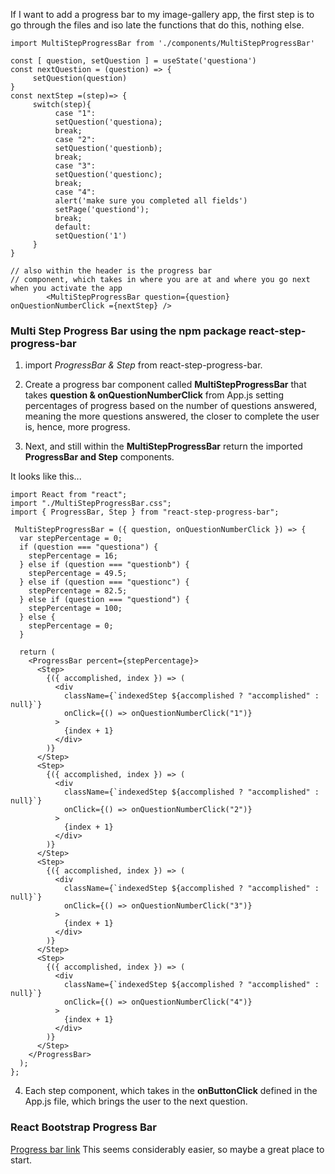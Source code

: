 If I want to add a progress bar to my image-gallery app, the first step is to go through the files and iso
late the functions that do this, nothing else.

```
import MultiStepProgressBar from './components/MultiStepProgressBar'
```

```
const [ question, setQuestion ] = useState('questiona')
const nextQuestion = (question) => {
     setQuestion(question)
}
const nextStep =(step)=> {
     switch(step){
          case "1":
          setQuestion('questiona);
          break;
          case "2":
          setQuestion('questionb);
          break;
          case "3":
          setQuestion('questionc);
          break;
          case "4":
          alert('make sure you completed all fields')
          setPage('questiond');
          break;
          default: 
          setQuestion('1')
     }
}

// also within the header is the progress bar 
// component, which takes in where you are at and where you go next when you activate the app
        <MultiStepProgressBar question={question} onQuestionNumberClick ={nextStep} />
```

### Multi Step Progress Bar using the npm package **react-step-progress-bar** 

1. import *ProgressBar & Step* from react-step-progress-bar.

2. Create a progress bar component called **MultiStepProgressBar** that takes **question & onQuestionNumberClick** from App.js setting percentages of progress based on the number of questions answered, meaning the more questions answered, the closer to complete the user is, hence, more progress. 

3. Next, and still within the **MultiStepProgressBar** return the imported **ProgressBar and Step** components. 

It looks like this...

```
import React from "react";
import "./MultiStepProgressBar.css";
import { ProgressBar, Step } from "react-step-progress-bar";

 MultiStepProgressBar = ({ question, onQuestionNumberClick }) => {
  var stepPercentage = 0;
  if (question === "questiona") {
    stepPercentage = 16;
  } else if (question === "questionb") {
    stepPercentage = 49.5;
  } else if (question === "questionc") {
    stepPercentage = 82.5;
  } else if (question === "questiond") {
    stepPercentage = 100;
  } else {
    stepPercentage = 0;
  }

  return (
    <ProgressBar percent={stepPercentage}>
      <Step>
        {({ accomplished, index }) => (
          <div
            className={`indexedStep ${accomplished ? "accomplished" : null}`}
            onClick={() => onQuestionNumberClick("1")}
          >
            {index + 1}
          </div>
        )}
      </Step>
      <Step>
        {({ accomplished, index }) => (
          <div
            className={`indexedStep ${accomplished ? "accomplished" : null}`}
            onClick={() => onQuestionNumberClick("2")}
          >
            {index + 1}
          </div>
        )}
      </Step>
      <Step>
        {({ accomplished, index }) => (
          <div
            className={`indexedStep ${accomplished ? "accomplished" : null}`}
            onClick={() => onQuestionNumberClick("3")}
          >
            {index + 1}
          </div>
        )}
      </Step>
      <Step>
        {({ accomplished, index }) => (
          <div
            className={`indexedStep ${accomplished ? "accomplished" : null}`}
            onClick={() => onQuestionNumberClick("4")}
          >
            {index + 1}
          </div>
        )}
      </Step>
    </ProgressBar>
  );
};
```
4. Each step component, which takes in the **onButtonClick** defined in the App.js file, which brings the user to the next question.


### React Bootstrap Progress Bar

[Progress bar link](https://react-bootstrap.netlify.app/docs/components/progress/)
 This seems considerably easier, so maybe a great place to start. 